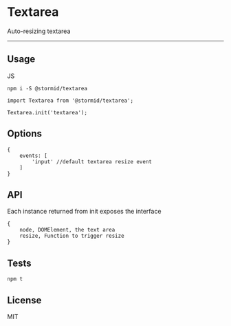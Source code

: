 
# Textarea

Auto-resizing textarea

---

## Usage
JS
```
npm i -S @stormid/textarea
```
```
import Textarea from '@stormid/textarea';

Textarea.init('textarea');
```

## Options
```
{
    events: [
        'input' //default textarea resize event
    ]
}
```

## API
Each instance returned from init exposes the interface
```
{
    node, DOMElement, the text area
    resize, Function to trigger resize
}
```

## Tests
```
npm t
```

## License
MIT

